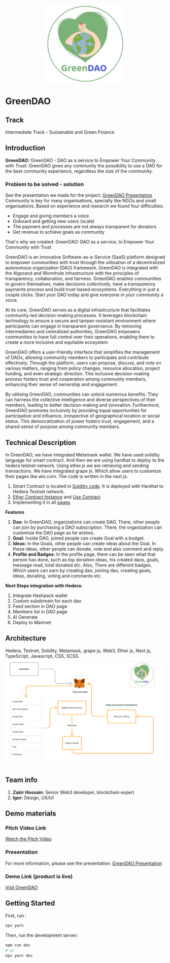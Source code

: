 <div style="display:flex;flex-direction:column; align-items:center;">
<img src="./public/favicon.png" height="250">

</div>


# GreenDAO

## Track
Intermediate Track - Sustainable and Green Finance


## Introduction

**GreenDAO:** GreenDAO - DAO as a service to Empower Your Community with Trust: GreenDAO gives any community the possibility to use a DAO for the best community experience, regardless the size of the community.


### Problem to be solved - solution
See the presentation we made for the project: [GreenDAO Presentation]()
Community is key for many organisations, specially like NGOs and small organisations. Based on experience and research we found four difficulties:

- Engage and giving members a voice
- Onboard and getting new users (scale)
- The payment and processes are not always transparent for donators
- Get revenue to achieve goals as community

That's why we created: GreenDAO: DAO as a service, to Empower Your Community with Trust

GreenDAO is an innovative Software-as-a-Service (SaaS) platform designed to empower communities with trust through the utilisation of a decentralized autonomous organization (DAO) framework. GreenDAO is integrated with the Algorand and Wormhole infrastructure with the principles of transparency, collaboration, and fairness. GreenDAO enables communities to govern themselves, make decisions collectively, have a transparency payments process and build trust-based ecosystems. Everything in just a couple clicks. Start your DAO today and give everyone in your community a voice.

At its core, GreenDAO serves as a digital infrastructure that facilitates community-led decision-making processes. It leverages blockchain technology to ensure a secure and tamper-resistant environment where participants can engage in transparent governance. By removing intermediaries and centralized authorities, GreenDAO empowers communities to have full control over their operations, enabling them to create a more inclusive and equitable ecosystem.

GreenDAO offers a user-friendly interface that simplifies the management of DAOs, allowing community members to participate and contribute effectively. Through the platform, users can propose, discuss, and vote on various matters, ranging from policy changes, resource allocation, project funding, and even strategic direction. This inclusive decision-making process fosters trust and cooperation among community members, enhancing their sense of ownership and engagement.

By utilising GreenDAO, communities can unlock numerous benefits. They can harness the collective intelligence and diverse perspectives of their members, leading to better decision-making and innovation. Furthermore, GreenDAO promotes inclusivity by providing equal opportunities for participation and influence, irrespective of geographical location or social status. This democratization of power fosters trust, engagement, and a shared sense of purpose among community members.

## Technical Description
In GreenDAO, we have integrated Metamask wallet. We have used solidity language for smart contract. And then we are using hardhat to deploy to the hedera testnet network. Using ether.js we are retrieving and sending transactions. We have integrated grape js. Which allow users to customize their pages like wix.com. The code is written in the next js. 
1. Smart Contract is located in [Soldiity code](./contracts/contracts/GreenDAO.sol). It is deployed with Hardhat to Hedera Testnet network. 
2. [Ether Contract Instance](./services/ERC20Singleton.js) and [Use Contract](./services/useContract.js)
3. Implementing it in all [pages](./pages) 



**Features**
1. **Dao:** In GreenDAO, organizations can create DAO. There, other people can join by purchasing a DAO subscription. There, the organization can customize the DAO page as he wishes.
2. **Goal:** Inside DAO, joined people can create Goal with a budget.
3. **Ideas:** In the Goals, other people can create ideas about the Goal. In these ideas, other people can donate, vote and also comment and reply.
4. **Profile and Badges:** In the profile page, there can be seen what that person has done, such as top donation ideas, his created daos, goals, message read, total donated etc. Also, There are different badges. Which users can earn by creating dao, joining dao, creating goals, ideas,  donating, voting and comments etc.



**Next Steps integration with Hedera:**
1. Integrate Hashpack wallet
2. Custom subdomain for each dao
3. Feed section in DAO page
4. Members list in DAO page
5. AI Generate 
6. Deploy to Mainnet


## Architecture
Hedera, Testnet, Solidity, Metamask, grape js, Web3, Ether js, Next js, TypeScript, Javascript, CSS, SCSS
![](./Architecture.jpg)



## Team info
1. **Zakir Hossain:** Senior Web3 developer, blockchain expert
2. **Igor:** Design, UX/UI

## Demo materials

### Pitch Video Link
[Watch the Pitch Video]()

### Presentation
For more information, please see the presentation: [GreenDAO Presentation]()

### Demo Link (product is live)
[Visit GreenDAO](https://greendao-hedera.vercel.app/)




## Getting Started

First, run :

```bash
npx yarn
```


Then, run the development server:

```bash
npm run dev
# or
npx yarn dev
```


